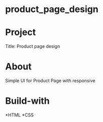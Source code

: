 # product_page_design

# Project

Title: Product page design

# About

Simple UI for Product Page with responsive

# Build-with

*HTML *CSS


